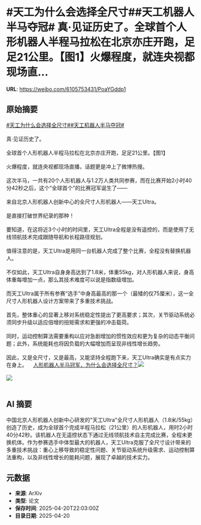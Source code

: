 # #天工为什么会选择全尺寸##天工机器人半马夺冠# 真·见证历史了。全球首个人形机器人半程马拉松在北京亦庄开跑，足足21公里。【图1】火爆程度，就连央视都现场直...

**URL**: https://weibo.com/6105753431/PoaYGddp1

## 原始摘要

<a href="https://m.weibo.cn/search?containerid=231522type%3D1%26t%3D10%26q%3D%23%E5%A4%A9%E5%B7%A5%E4%B8%BA%E4%BB%80%E4%B9%88%E4%BC%9A%E9%80%89%E6%8B%A9%E5%85%A8%E5%B0%BA%E5%AF%B8%23&amp;extparam=%23%E5%A4%A9%E5%B7%A5%E4%B8%BA%E4%BB%80%E4%B9%88%E4%BC%9A%E9%80%89%E6%8B%A9%E5%85%A8%E5%B0%BA%E5%AF%B8%23" data-hide=""><span class="surl-text">#天工为什么会选择全尺寸#</span></a><a href="https://m.weibo.cn/search?containerid=231522type%3D1%26t%3D10%26q%3D%23%E5%A4%A9%E5%B7%A5%E6%9C%BA%E5%99%A8%E4%BA%BA%E5%8D%8A%E9%A9%AC%E5%A4%BA%E5%86%A0%23&amp;extparam=%23%E5%A4%A9%E5%B7%A5%E6%9C%BA%E5%99%A8%E4%BA%BA%E5%8D%8A%E9%A9%AC%E5%A4%BA%E5%86%A0%23" data-hide=""><span class="surl-text">#天工机器人半马夺冠#</span></a> <br><br>真·见证历史了。<br><br>全球首个人形机器人半程马拉松在北京亦庄开跑，足足21公里。【图1】<br><br>火爆程度，就连央视都现场直播，话题更是冲上了微博热搜。<br><br>这次半马，一共有20个人形机器人与1.2万人类共同参赛，而在比赛开始2小时40分42秒之后，这个“全球首个”的比赛冠军诞生了——<br><br>来自北京人形机器人创新中心的全尺寸人形机器人——天工Ultra。<br><br>是直接打破世界纪录的那种！<br><br>要知道，在这将近3个小时的时间里，天工Ultra全程是没有遥控的，而是使用了无线领航技术完成跟随导航和长程路径规划。<br><br>值得注意的是，天工Ultra是用同一台机器人完成了整个比赛，全程没有替换机器人。<br><br>不仅如此，天工Ultra自身身高达到了1.8米，体重55kg，对人形机器人来说，身高体重每增加一点，那么其技术难度可以说是指数级增加。<br><br>而天工Ultra属于所有参赛“选手”中身高最高的那一个（最矮的仅75厘米），这一全尺寸人形机器人设计方案带来了多重技术挑战。<br><br>首先，整体重心的显著上移对系统稳定性提出了更高要求；其次，关节驱动系统必须同步升级以适应倍增的扭矩需求和更强的冲击载荷。<br><br>同时，运动控制算法需要重构以应对急剧增加的惯性效应和更为复杂的动态平衡问题；此外，系统能耗也将因负载的大幅增加而呈现非线性增长趋势。<br><br>因此，又是全尺寸，又是最高，又能坚持全程跑下来，天工Ultra确实是有点实力在身上。<a href="https://weibo.cn/sinaurl?u=https%3A%2F%2Fmp.weixin.qq.com%2Fs%2FS7tiV8g6L2Y02M-aqU7xcA" data-hide=""><span class="url-icon"><img style="width: 1rem;height: 1rem" src="https://h5.sinaimg.cn/upload/2015/09/25/3/timeline_card_small_web_default.png" referrerpolicy="no-referrer"></span><span class="surl-text">人形机器人半马冠军，为什么会选择全尺寸？</span></a><img style="" src="https://tvax3.sinaimg.cn/large/006Fd7o3ly1i0nhwk4q3hj30u00k048z.jpg" referrerpolicy="no-referrer"><br><br><img style="" src="https://tvax2.sinaimg.cn/large/006Fd7o3ly1i0nhwq4tesg30hs0a0x6s.gif" referrerpolicy="no-referrer"><br><br>

## AI 摘要

中国北京人形机器人创新中心研发的"天工Ultra"全尺寸人形机器人（1.8米/55kg）创造了历史，成为全球首个完成半程马拉松（21公里）的人形机器人，用时2小时40分42秒。该机器人在无遥控状态下通过无线领航技术自主完成比赛，全程未更换机体。作为参赛选手中体型最大的机器人，天工Ultra克服了全尺寸设计带来的多重技术挑战：重心上移导致的稳定性问题、关节驱动系统升级需求、运动控制算法重构，以及非线性增长的能耗问题，展现了卓越的技术实力。

## 元数据

- **来源**: ArXiv
- **类型**: 论文
- **保存时间**: 2025-04-20T22:03:00Z
- **目录日期**: 2025-04-20
